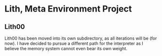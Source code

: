 # Lith, Meta Environment Project

## Lith00

Lith00 has been moved into its own subdirectory,
as all iterations will be (for now).
I have decided to pursue a different path
for the interpreter as I believe the memory system
cannot even bear its own weight.
